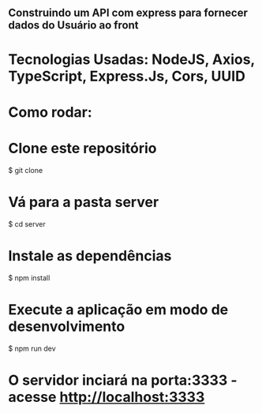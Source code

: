 ## Construindo um API com express para fornecer dados do Usuário ao front

# Tecnologias Usadas: NodeJS, Axios, TypeScript, Express.Js, Cors, UUID

# Como rodar: 

# Clone este repositório
$ git clone 


# Vá para a pasta server
$ cd server

# Instale as dependências
$ npm install

# Execute a aplicação em modo de desenvolvimento
$ npm run dev

# O servidor inciará na porta:3333 - acesse <http://localhost:3333> 
